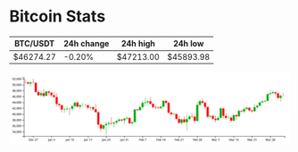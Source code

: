 # Bitcoin Stats

BTC/USDT|24h change|24h high|24h low|
|---|---|---|---|
|$46274.27|-0.20%|$47213.00|$45893.98|

<img src="./chart.svg">
